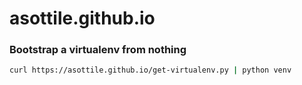 asottile.github.io
==================

### Bootstrap a virtualenv from nothing

```bash
curl https://asottile.github.io/get-virtualenv.py | python venv
```
